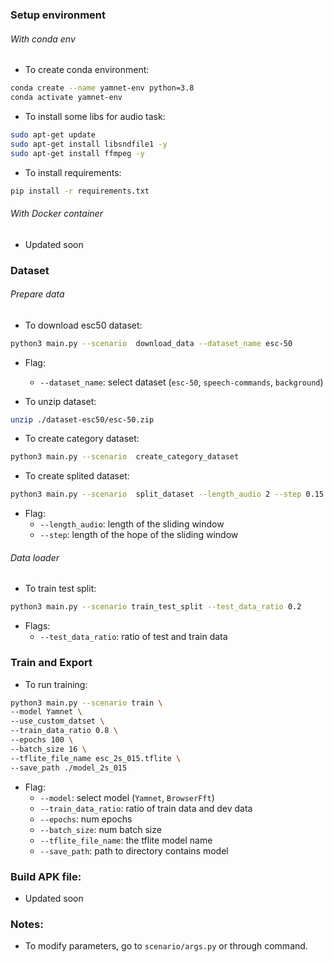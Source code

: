 ### Setup environment 

###### With conda env
- To create conda environment: 
```bash
conda create --name yamnet-env python=3.8
conda activate yamnet-env 
```

- To install some libs for audio task: 
```bash
sudo apt-get update
sudo apt-get install libsndfile1 -y
sudo apt-get install ffmpeg -y
```

- To install requirements:
```bash
pip install -r requirements.txt
```

###### With Docker container 
- Updated soon 


### Dataset

###### Prepare data
- To download esc50 dataset:
```bash
python3 main.py --scenario  download_data --dataset_name esc-50
```
- Flag:
	- `--dataset_name`: select dataset (`esc-50`, `speech-commands`, `background`)

- To unzip dataset:
```bash
unzip ./dataset-esc50/esc-50.zip
```

- To create category dataset: 
```bash
python3 main.py --scenario  create_category_dataset 
```

- To create splited dataset: 
```bash
python3 main.py --scenario  split_dataset --length_audio 2 --step 0.15
```
- Flag:
	- `--length_audio`: length of the sliding window
	- `--step`: length of the hope of the sliding window

###### Data loader 
- To train test split:
```bash
python3 main.py --scenario train_test_split --test_data_ratio 0.2 
```
- Flags: 
	- `--test_data_ratio`: ratio of test and train data


### Train and Export

- To run training:
```bash
python3 main.py --scenario train \
--model Yamnet \
--use_custom_datset \
--train_data_ratio 0.8 \
--epochs 100 \
--batch_size 16 \
--tflite_file_name esc_2s_015.tflite \
--save_path ./model_2s_015
```
- Flag:
	- `--model`: select model (`Yamnet`, `BrowserFft`)
	- `--train_data_ratio`: ratio of train data and dev data
	- `--epochs`: num epochs 
	- `--batch_size`: num batch size 
	- `--tflite_file_name`: the tflite model name
	- `--save_path`: path to directory contains model 

### Build APK file: 
- Updated soon

### Notes: 
- To modify parameters, go to `scenario/args.py` or through command. 